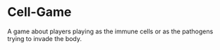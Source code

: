 # Cell-Game
A game about players playing as the immune cells or as the pathogens trying to invade the body. 
